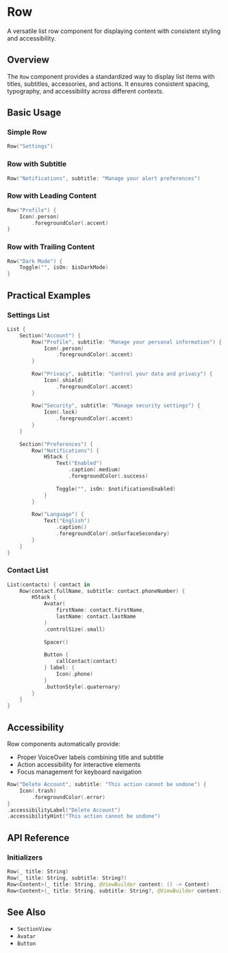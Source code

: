 # Row

A versatile list row component for displaying content with consistent styling and accessibility.

## Overview

The `Row` component provides a standardized way to display list items with titles, subtitles, accessories, and actions. It ensures consistent spacing, typography, and accessibility across different contexts.

## Basic Usage

### Simple Row

```swift
Row("Settings")
```

### Row with Subtitle

```swift
Row("Notifications", subtitle: "Manage your alert preferences")
```

### Row with Leading Content

```swift
Row("Profile") {
    Icon(.person)
        .foregroundColor(.accent)
}
```

### Row with Trailing Content

```swift
Row("Dark Mode") {
    Toggle("", isOn: $isDarkMode)
}
```

## Practical Examples

### Settings List

```swift
List {
    Section("Account") {
        Row("Profile", subtitle: "Manage your personal information") {
            Icon(.person)
                .foregroundColor(.accent)
        }
        
        Row("Privacy", subtitle: "Control your data and privacy") {
            Icon(.shield)
                .foregroundColor(.accent)
        }
        
        Row("Security", subtitle: "Manage security settings") {
            Icon(.lock)
                .foregroundColor(.accent)
        }
    }
    
    Section("Preferences") {
        Row("Notifications") {
            HStack {
                Text("Enabled")
                    .caption(.medium)
                    .foregroundColor(.success)
                
                Toggle("", isOn: $notificationsEnabled)
            }
        }
        
        Row("Language") {
            Text("English")
                .caption()
                .foregroundColor(.onSurfaceSecondary)
        }
    }
}
```

### Contact List

```swift
List(contacts) { contact in
    Row(contact.fullName, subtitle: contact.phoneNumber) {
        HStack {
            Avatar(
                firstName: contact.firstName,
                lastName: contact.lastName
            )
            .controlSize(.small)
            
            Spacer()
            
            Button {
                callContact(contact)
            } label: {
                Icon(.phone)
            }
            .buttonStyle(.quaternary)
        }
    }
}
```

## Accessibility

Row components automatically provide:

- Proper VoiceOver labels combining title and subtitle
- Action accessibility for interactive elements
- Focus management for keyboard navigation

```swift
Row("Delete Account", subtitle: "This action cannot be undone") {
    Icon(.trash)
        .foregroundColor(.error)
}
.accessibilityLabel("Delete Account")
.accessibilityHint("This action cannot be undone")
```

## API Reference

### Initializers

```swift
Row(_ title: String)
Row(_ title: String, subtitle: String?)
Row<Content>(_ title: String, @ViewBuilder content: () -> Content)
Row<Content>(_ title: String, subtitle: String?, @ViewBuilder content: () -> Content)
```

## See Also

- ``SectionView``
- ``Avatar``
- ``Button``